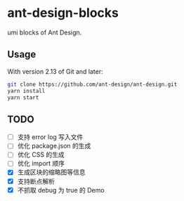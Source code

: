 # ant-design-blocks

umi blocks of Ant Design.

## Usage

With version 2.13 of Git and later:

```bash
git clone https://github.com/ant-design/ant-design.git
yarn install
yarn start
```

## TODO

- [ ] 支持 error log 写入文件
- [ ] 优化 package.json 的生成
- [ ] 优化 CSS 的生成
- [ ] 优化 import 顺序
- [x] 生成区块的缩略图等信息
- [x] 支持断点解析
- [x] 不抓取 debug 为 true 的 Demo

